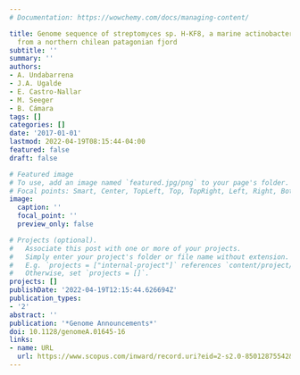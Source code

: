 ```yaml
---
# Documentation: https://wowchemy.com/docs/managing-content/

title: Genome sequence of streptomyces sp. H-KF8, a marine actinobacterium isolated
  from a northern chilean patagonian fjord
subtitle: ''
summary: ''
authors:
- A. Undabarrena
- J.A. Ugalde
- E. Castro-Nallar
- M. Seeger
- B. Cámara
tags: []
categories: []
date: '2017-01-01'
lastmod: 2022-04-19T08:15:44-04:00
featured: false
draft: false

# Featured image
# To use, add an image named `featured.jpg/png` to your page's folder.
# Focal points: Smart, Center, TopLeft, Top, TopRight, Left, Right, BottomLeft, Bottom, BottomRight.
image:
  caption: ''
  focal_point: ''
  preview_only: false

# Projects (optional).
#   Associate this post with one or more of your projects.
#   Simply enter your project's folder or file name without extension.
#   E.g. `projects = ["internal-project"]` references `content/project/deep-learning/index.md`.
#   Otherwise, set `projects = []`.
projects: []
publishDate: '2022-04-19T12:15:44.626694Z'
publication_types:
- '2'
abstract: ''
publication: '*Genome Announcements*'
doi: 10.1128/genomeA.01645-16
links:
- name: URL
  url: https://www.scopus.com/inward/record.uri?eid=2-s2.0-85012875542&doi=10.1128%2fgenomeA.01645-16&partnerID=40&md5=2ea9ecce6cbf94838ae4c9b369cc652c
---
```

